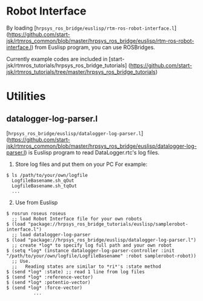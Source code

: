 # Robot Interface
  By loading [``hrpsys_ros_bridge/euslisp/rtm-ros-robot-interface.l``] (https://github.com/start-jsk/rtmros_common/blob/master/hrpsys_ros_bridge/euslisp/rtm-ros-robot-interface.l) from Euslisp program, 
  you can use ROSBridges. 

  Currently example codes are included in [start-jsk/rtmros_tutorials/hrpsys_ros_bridge_tutorials] (https://github.com/start-jsk/rtmros_tutorials/tree/master/hrpsys_ros_bridge_tutorials)
  
# Utilities
## datalogger-log-parser.l
  [``hrpsys_ros_bridge/euslisp/datalogger-log-parser.l``] (https://github.com/start-jsk/rtmros_common/blob/master/hrpsys_ros_bridge/euslisp/datalogger-log-parser.l)
  is Euslisp program to read DataLogger.rtc's log files. 

1. Store log files and put them on your PC 
For example:
```
$ ls /path/to/your/own/logfile
  LogfileBasename.sh_qOut
  LogfileBasename.sh_tqOut
  ...
```
2. Use from Euslisp
```
$ rosrun roseus roseus
  ;; load Robot Interface file for your own robots
$ (load "package://hrpsys_ros_bridge_tutorials/euslisp/samplerobot-interface.l")
  ;; load datalogger-log-parser
$ (load "package://hrpsys_ros_bridge/euslisp/datalogger-log-parser.l")
  ;; create *log* to specify log full path and your own robot
$ (setq *log* (instance datalogger-log-parser-controller :init "/path/to/your/own/logfile/LogfileBasename" :robot samplerobot-robot))
  ;; Use. 
  ;;   Reading states are similar to *ri*'s :state method
$ (send *log* :state) ;; read 1 line from log files
$ (send *log* :reference-vector)
$ (send *log* :potentio-vector)
$ (send *log* :force-vector)
          ...
```
